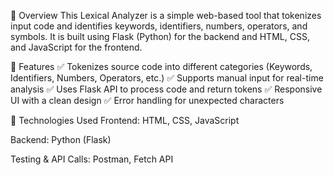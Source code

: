 🔹 Overview
This Lexical Analyzer is a simple web-based tool that tokenizes input code and identifies keywords, identifiers, numbers, operators, and symbols. It is built using Flask (Python) for the backend and HTML, CSS, and JavaScript for the frontend.

🔹 Features
✅ Tokenizes source code into different categories (Keywords, Identifiers, Numbers, Operators, etc.)
✅ Supports manual input for real-time analysis
✅ Uses Flask API to process code and return tokens
✅ Responsive UI with a clean design
✅ Error handling for unexpected characters

🔹 Technologies Used
Frontend: HTML, CSS, JavaScript

Backend: Python (Flask)

Testing & API Calls: Postman, Fetch API
